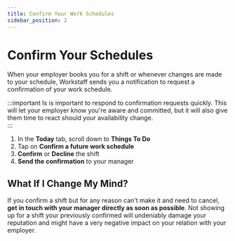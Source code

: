 ```yaml
---
title: Confirm Your Work Schedules
sidebar_position: 2
---
```


# Confirm Your Schedules

When your employer books you for a shift or whenever changes are made to your schedule, Workstaff sends you a notification 
to request a confirmation of your work schedule. 

:::important
Is is important to respond to confirmation requests quickly. This will let your employer
know you're aware and committed, but it will also give them time to react should your availability change.   
:::

1. In the **Today** tab, scroll down to **Things To Do**
2. Tap on **Confirm a future work schedule**
3. **Confirm** or **Decline** the shift  
4. **Send the confirmation** to your manager

## What If I Change My Mind?

If you confirm a shift but for any reason can't make it and need to cancel, **get in touch with your manager directly as 
soon as possible**. Not showing up for a shift your previously confirmed will undeniably damage your reputation and might 
have a very negative impact on your relation with your employer.
